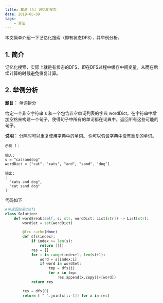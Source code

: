 ```yaml
---
title: 算法（九）记忆化搜索
date: 2019-06-09
tags:
    - 算法
---
```

本文简单介绍一下记忆化搜索（即有状态DFS），并举例分析。
<!-- more -->
## 1. 简介
记忆化搜索，实际上就是有状态的DFS，即在DFS过程中缓存中间变量，从而在后续计算的时候避免重复计算。

## 2. 举例分析

**题目：** 单词拆分

给定一个非空字符串 s 和一个包含非空单词列表的字典 wordDict，在字符串中增加空格来构建一个句子，使得句子中所有的单词都在词典中。返回所有这些可能的句子。

**说明：** 分隔时可以重复使用字典中的单词。
你可以假设字典中没有重复的单词。
```
示例 1：

输入:
s = "catsanddog"
wordDict = ["cat", "cats", "and", "sand", "dog"]

输出:
[
  "cats and dog",
  "cat sand dog"
]
```
代码如下
```python
#带返回结果的dfs
class Solution:
    def wordBreak(self, s: str, wordDict: List[str]) -> List[str]:
        wordSet = set(wordDict)
        
        @lru_cache(None)
        def dfs(index):
            if index >= len(s):
                return [[]]
            res = []
            for i in range(index+1, len(s)+1):
                word = s[index:i]
                if word in wordSet:
                    tmp = dfs(i)
                    for x in tmp:
                        res.append(x.copy()+[word])
            return res
        
        res = dfs(0)
        return [ " ".join(x[::-1]) for x in res]
```
